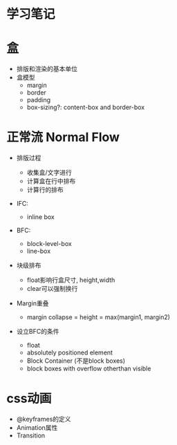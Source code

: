 # 学习笔记
# 盒
- 排版和渲染的基本单位
- 盒模型
  - margin
  - border
  - padding
  - box-sizing?: content-box and border-box
  
# 正常流 Normal Flow
- 排版过程
  - 收集盒/文字进行
  - 计算盒在行中排布
  - 计算行的排布
- IFC:
  - inline box
- BFC:
  - block-level-box
  - line-box
- 块级排布
  - float影响行盒尺寸, height,width
  - clear可以强制换行
- Margin重叠
  - margin collapse = height = max(margin1, margin2)

- 设立BFC的条件
  - float
  - absolutely positioned element
  - Block Container (不是block boxes)
  - block boxes with overflow otherthan visible

# css动画
- @keyframes的定义
- Animation属性
- Transition
